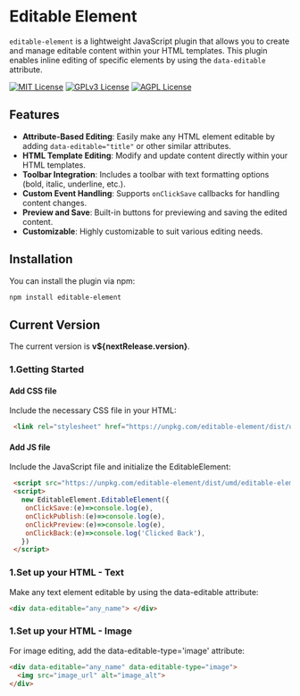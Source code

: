# Editable Element 

`editable-element` is a lightweight JavaScript plugin that allows you to create and manage editable content within your HTML templates. This plugin enables inline editing of specific elements by using the `data-editable` attribute.

[![MIT License](https://img.shields.io/badge/License-MIT-green.svg)](https://choosealicense.com/licenses/mit/)
[![GPLv3 License](https://img.shields.io/badge/License-GPL%20v3-yellow.svg)](https://opensource.org/licenses/)
[![AGPL License](https://img.shields.io/badge/license-AGPL-blue.svg)](http://www.gnu.org/licenses/agpl-3.0)

## Features

- **Attribute-Based Editing**: Easily make any HTML element editable by adding `data-editable="title"` or other similar attributes.
- **HTML Template Editing**: Modify and update content directly within your HTML templates.
- **Toolbar Integration**: Includes a toolbar with text formatting options (bold, italic, underline, etc.).
- **Custom Event Handling**: Supports `onClickSave` callbacks for handling content changes.
- **Preview and Save**: Built-in buttons for previewing and saving the edited content.
- **Customizable**: Highly customizable to suit various editing needs.

## Installation

You can install the plugin via npm:

```bash
npm install editable-element
```

## Current Version
The current version  is **v${nextRelease.version}**.

### 1.Getting Started

#### Add CSS file 
Include the necessary CSS file in your HTML:

```html
 <link rel="stylesheet" href="https://unpkg.com/editable-element/dist/umd/style.css">
```

#### Add JS file 
Include the JavaScript file and initialize the EditableElement:

```html
 <script src="https://unpkg.com/editable-element/dist/umd/editable-element.min.js"></script>
 <script>
   new EditableElement.EditableElement({
    onClickSave:(e)=>console.log(e),
    onClickPublish:(e)=>console.log(e),
    onClickPreview:(e)=>console.log(e),
    onClickBack:(e)=>console.log('Clicked Back'),
   })
 </script>
```

### 1.Set up your HTML - Text
Make any text element editable by using the data-editable attribute:

```html
<div data-editable="any_name"> </div>
```

### 1.Set up your HTML - Image
For image editing, add the data-editable-type='image' attribute:

```html
<div data-editable="any_name" data-editable-type="image">
  <img src="image_url" alt="image_alt">
</div>
```



